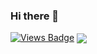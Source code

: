 ### Hi there 👋

[![Views Badge](https://komarev.com/ghpvc/?username=SmitDeshmukh&label=Views&color=blue&style=plastic)](https://github.com/SmitDeshmukh)
<a href="https://github.com/SmitDeshmukh">
<img align="center" src="https://github-readme-stats.vercel.app/api?username=SmitDeshmukh&&show_icons=true&title_color=ffffff&icon_color=bb2acf&text_color=daf7dc&bg_color=151515">
</a>
